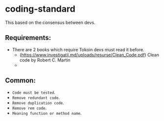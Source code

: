 # coding-standard

This based on the consensus between devs.

## Requirements:

- There are 2 books which require Tokoin devs must read it before.
    + (https://www.investigatii.md/uploads/resurse/Clean_Code.pdf) Clean code by Robert C. Martin
    + 

## Common:

- `Code must be tested`. 
- `Remove redundant code`.
- `Remove duplication code`.
- `Remove rem code`.
- `Meaning function or method name`.